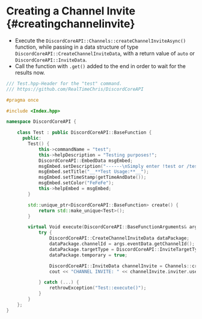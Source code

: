 Creating a Channel Invite {#creatingchannelinvite}
============
- Execute the `DiscordCoreAPI::Channels::createChannelInviteAsync()` function, while passing in a data structure of type `DiscordCoreAPI::CreateChannelInviteData`, with a return value of `auto` or `DiscordCoreAPI::InviteData`.
- Call the function with `.get()` added to the end in order to wait for the results now.

```cpp
/// Test.hpp-Header for the "test" command.
/// https://github.com/RealTimeChris/DiscordCoreAPI

#pragma once

#include <Index.hpp>

namespace DiscordCoreAPI {

	class Test : public DiscordCoreAPI::BaseFunction {
	  public:
		Test() {
			this->commandName = "test";
			this->helpDescription = "Testing purposes!";
			DiscordCoreAPI::EmbedData msgEmbed;
			msgEmbed.setDescription("------\nSimply enter !test or /test!\n------");
			msgEmbed.setTitle("__**Test Usage:**__");
			msgEmbed.setTimeStamp(getTimeAndDate());
			msgEmbed.setColor("FeFeFe");
			this->helpEmbed = msgEmbed;
		}

		std::unique_ptr<DiscordCoreAPI::BaseFunction> create() {
			return std::make_unique<Test>();
		}

		virtual Void execute(DiscordCoreAPI::BaseFunctionArguments& args) {
			try {
				DiscordCoreAPI::CreateChannelInviteData dataPackage;
				dataPackage.channelId = args.eventData.getChannelId();
				dataPackage.targetType = DiscordCoreAPI::InviteTargetTypes::Embedded_Application;
				dataPackage.temporary = true;

				DiscordCoreAPI::InviteData channelInvite = Channels::createChannelInviteAsync(dataPackage).get();
				cout << "CHANNEL INVITE: " << channelInvite.inviter.userName << endl;

			} catch (...) {
				rethrowException("Test::execute()");
			}
		}
	};
}
```
